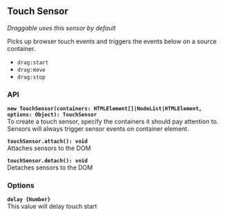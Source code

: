 ## Touch Sensor

_Draggable uses this sensor by default_

Picks up browser touch events and triggers the events below on a source container.

- `drag:start`
- `drag:move`
- `drag:stop`

### API

**`new TouchSensor(containers: HTMLElement[]|NodeList|HTMLElement, options: Object): TouchSensor`**  
To create a touch sensor, specify the containers it should pay attention to. Sensors will always
trigger sensor events on container element.

**`touchSensor.attach(): void`**  
Attaches sensors to the DOM

**`touchSensor.detach(): void`**  
Detaches sensors to the DOM

### Options

**`delay {Number}`**  
This value will delay touch start
